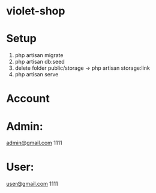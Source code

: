 # violet-shop
# Setup
1. php artisan migrate
2. php artisan db:seed
3. delete folder public/storage -> php artisan storage:link
4. php artisan serve
# Account
# Admin:
admin@gmail.com
1111
# User:
user@gmail.com
1111